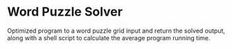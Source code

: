 # Word Puzzle Solver
Optimized program to a word puzzle grid input and return the solved output, along with a shell script to calculate the average program running time.
